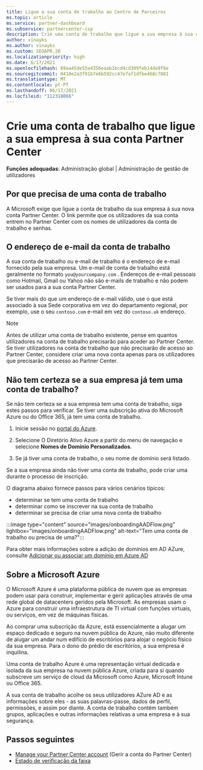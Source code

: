```yaml
---
title: Ligue a sua conta de trabalho ao Centro de Parceiros
ms.topic: article
ms.service: partner-dashboard
ms.subservice: partnercenter-csp
description: Crie uma conta de trabalho que ligue a sua empresa à sua conta Partner Center. Isto permite que os colaboradores da sua empresa acedam ao Partner Center.
author: vinayks
ms.author: vinayks
ms.custom: SEOAPR.20
ms.localizationpriority: high
ms.date: 6/17/2021
ms.openlocfilehash: 69aa45de55a4356eaab1bcd4cd309feb14de9f6e
ms.sourcegitcommit: 0410e2a3f91b7e6b592cc47e7af1dfbe468c7881
ms.translationtype: MT
ms.contentlocale: pt-PT
ms.lasthandoff: 06/17/2021
ms.locfileid: "112318066"
---
```

# <a name="create-a-work-account-that-links-your-company-to-your-partner-center-account"></a>Crie uma conta de trabalho que ligue a sua empresa à sua conta Partner Center

**Funções adequadas**: Administração global | Administração de gestão de utilizadores

## <a name="why-you-need-a-work-account"></a>Por que precisa de uma conta de trabalho

A Microsoft exige que ligue a conta de trabalho da sua empresa à sua nova conta Partner Center. O link permite que os utilizadores da sua conta entrem no Partner Center com os nomes de utilizadores da conta de trabalho e senhas.

## <a name="the-work-account-email-address"></a>O endereço de e-mail da conta de trabalho

A sua conta de trabalho ou e-mail de trabalho é o endereço de e-mail fornecido pela sua empresa. Um e-mail de conta de trabalho está geralmente no formato `you@yourcompany.com` . Endereços de e-mail pessoais como Hotmail, Gmail ou Yahoo não são e-mails de trabalho e não podem ser usados para a sua conta Partner Center.

Se tiver mais do que um endereço de e-mail válido, use o que está associado à sua Sede corporativa em vez do departamento regional, por exemplo, use o seu `contoso.com` e-mail em vez do `contoso.uk` endereço.

> [!NOTE]  
> Antes de utilizar uma conta de trabalho existente, pense em quantos utilizadores na conta de trabalho precisarão para aceder ao Partner Center. Se tiver utilizadores na conta de trabalho que não precisarão de acesso ao Partner Center, considere criar uma nova conta apenas para os utilizadores que precisarão de acesso ao Partner Center.

## <a name="not-sure-if-your-company-already-has-a-work-account"></a>Não tem certeza se a sua empresa já tem uma conta de trabalho?

Se não tem certeza se a sua empresa tem uma conta de trabalho, siga estes passos para verificar. Se tiver uma subscrição ativa do Microsoft Azure ou do Office 365, já tem uma conta de trabalho.

1. Inicie sessão no [portal do Azure](https://portal.azure.com).

2. Selecione O Diretório Ativo Azure a partir do menu de navegação e selecione **Nomes de Domínio Personalizados**.

3. Se já tiver uma conta de trabalho, o seu nome de domínio será listado.

Se a sua empresa ainda não tiver uma conta de trabalho, pode criar uma durante o processo de inscrição.

O diagrama abaixo fornece passos para vários cenários típicos:

- determinar se tem uma conta de trabalho
- determinar como se inscrever na sua conta de trabalho
- determinar se precisa de criar uma nova conta de trabalho

:::image type="content" source="images/onboardingAADFlow.png" lightbox="images/onboardingAADFlow.png" alt-text="Tem uma conta de trabalho ou precisa de uma?":::

Para obter mais informações sobre a adição de domínios em AD AZure, consulte [Adicionar ou associar um domínio em Azure AD](/azure/active-directory/active-directory-add-domain)

## <a name="about-microsoft-azure"></a>Sobre a Microsoft Azure

O Microsoft Azure é uma plataforma pública de nuvem que as empresas podem usar para construir, implementar e gerir aplicações através de uma rede global de datacenters geridos pela Microsoft. As empresas usam o Azure para construir uma infraestrutura de TI virtual com funções virtuais, ou serviços, em vez de máquinas físicas.

Ao comprar uma subscrição da Azure, está essencialmente a alugar um espaço dedicado e seguro na nuvem pública do Azure, não muito diferente de alugar um andar num edifício de escritórios para alojar o negócio físico da sua empresa. Para o dono do prédio de escritórios, a sua empresa é inquilina.

Uma conta de trabalho Azure é uma representação virtual dedicada e isolada da sua empresa na nuvem pública Azure, criada para si quando subscreve um serviço de cloud da Microsoft como Azure, Microsoft Intune ou Office 365.

A sua conta de trabalho acolhe os seus utilizadores AZure AD e as informações sobre eles - as suas palavras-passe, dados de perfil, permissões, e assim por diante. A conta de trabalho contém também grupos, aplicações e outras informações relativas a uma empresa e à sua segurança.

## <a name="next-steps"></a>Passos seguintes

- [Manage your Partner Center account](partner-center-account-setup.md) (Gerir a conta do Partner Center)
- [Estado de verificação da faixa](verification-responses.md)
